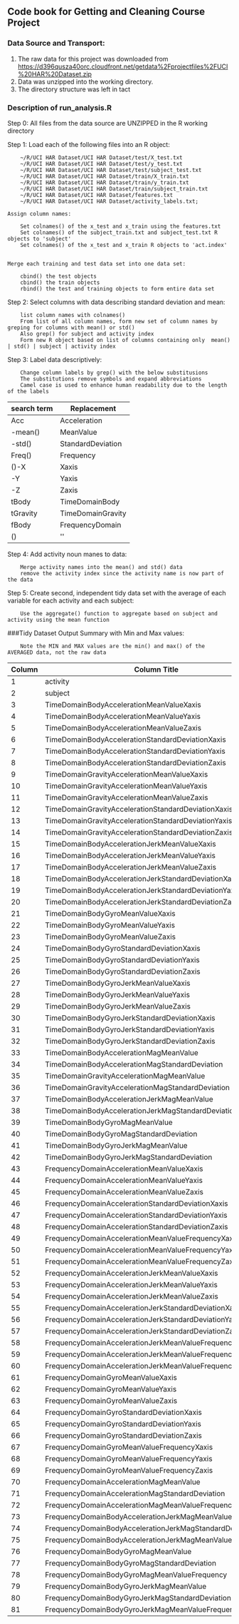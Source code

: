 ##  Code book for Getting and Cleaning Course Project

### Data Source and Transport:
1. The raw data for this project was downloaded from https://d396qusza40orc.cloudfront.net/getdata%2Fprojectfiles%2FUCI%20HAR%20Dataset.zip 
2. Data was unzipped into the working directory.  
3. The directory structure was left in tact

### Description of run_analysis.R

Step 0: All files from the data source are UNZIPPED in the R working directory

Step 1: Load each of the following files into an R object:
  
		~/R/UCI HAR Dataset/UCI HAR Dataset/test/X_test.txt
		~/R/UCI HAR Dataset/UCI HAR Dataset/test/y_test.txt
		~/R/UCI HAR Dataset/UCI HAR Dataset/test/subject_test.txt
		~/R/UCI HAR Dataset/UCI HAR Dataset/train/X_train.txt
		~/R/UCI HAR Dataset/UCI HAR Dataset/train/y_train.txt
		~/R/UCI HAR Dataset/UCI HAR Dataset/train/subject_train.txt
		~/R/UCI HAR Dataset/UCI HAR Dataset/features.txt
		~/R/UCI HAR Dataset/UCI HAR Dataset/activity_labels.txt;
  
	Assign column names:

		Set colnames() of the x_test and x_train using the features.txt
		Set colnames() of the subject_train.txt and subject_test.txt R objects to 'subject'
		Set colnames() of the x_test and x_train R objects to 'act.index'


	Merge each training and test data set into one data set:

		cbind() the test objects
		cbind() the train objects
		rbind() the test and training objects to form entire data set

Step 2: Select columns with data describing standard deviation and mean:

		list column names with colnames()
		From list of all column names, form new set of column names by greping for columns with mean() or std()
		Also grep() for subject and activity index
		Form new R object based on list of columns containing only  mean() | std() | subject | activity index



Step 3: Label data descriptively:

		Change column labels by grep() with the below substitusions
		The substitutions remove symbols and expand abbreviations 
		Camel case is used to enhance human readability due to the length of the labels


search term | Replacement
------------| ----------
Acc | Acceleration    
-mean() | MeanValue   
-std() | StandardDeviation 
Freq() | Frequency
()-X | Xaxis  
-Y | Yaxis 
-Z | Zaxis 
tBody | TimeDomainBody  
tGravity | TimeDomainGravity
fBody | FrequencyDomain
() | '' 


Step 4: Add activity noun manes to data:

		Merge activity names into the mean() and std() data
		remove the activity index since the activity name is now part of the data


Step 5: Create second, independent tidy data set with the average of each variable for each activity and each subject:

		Use the aggregate() function to aggregate based on subject and activity using the mean function
		
		
		


###Tidy Dataset Output Summary with Min and Max values:

		Note the MIN and MAX values are the min() and max() of the AVERAGED data, not the raw data
		

Column	|	Column Title	|	Type	|	max	|	min
----------	|	-------------------------------------------------------------------------	|	--------	|	--------	|	--------
1	|	activity	|	text	|	WALKING	|	LAYING
2	|	subject	|	int	|	30	|	1
3	|	TimeDomainBodyAccelerationMeanValueXaxis	|	float	|	0.30146102	|	0.221598244
4	|	TimeDomainBodyAccelerationMeanValueYaxis	|	float	|	-0.001308288	|	-0.040513953
5	|	TimeDomainBodyAccelerationMeanValueZaxis	|	float	|	-0.075378469	|	-0.1525139
6	|	TimeDomainBodyAccelerationStandardDeviationXaxis	|	float	|	0.626917071	|	-0.996068635
7	|	TimeDomainBodyAccelerationStandardDeviationYaxis	|	float	|	0.616937015	|	-0.990240947
8	|	TimeDomainBodyAccelerationStandardDeviationZaxis	|	float	|	0.609017879	|	-0.987658662
9	|	TimeDomainGravityAccelerationMeanValueXaxis	|	float	|	0.974508732	|	-0.680043155
10	|	TimeDomainGravityAccelerationMeanValueYaxis	|	float	|	0.956593814	|	-0.479894843
11	|	TimeDomainGravityAccelerationMeanValueZaxis	|	float	|	0.957873042	|	-0.49508872
12	|	TimeDomainGravityAccelerationStandardDeviationXaxis	|	float	|	-0.829554948	|	-0.996764227
13	|	TimeDomainGravityAccelerationStandardDeviationYaxis	|	float	|	-0.643578361	|	-0.994247649
14	|	TimeDomainGravityAccelerationStandardDeviationZaxis	|	float	|	-0.610161166	|	-0.99095725
15	|	TimeDomainBodyAccelerationJerkMeanValueXaxis	|	float	|	0.130193044	|	0.042688099
16	|	TimeDomainBodyAccelerationJerkMeanValueYaxis	|	float	|	0.056818586	|	-0.038687211
17	|	TimeDomainBodyAccelerationJerkMeanValueZaxis	|	float	|	0.038053359	|	-0.067458392
18	|	TimeDomainBodyAccelerationJerkStandardDeviationXaxis	|	float	|	0.544273037	|	-0.994604542
19	|	TimeDomainBodyAccelerationJerkStandardDeviationYaxis	|	float	|	0.355306717	|	-0.989513566
20	|	TimeDomainBodyAccelerationJerkStandardDeviationZaxis	|	float	|	0.031015708	|	-0.993288313
21	|	TimeDomainBodyGyroMeanValueXaxis	|	float	|	0.192704476	|	-0.205775427
22	|	TimeDomainBodyGyroMeanValueYaxis	|	float	|	0.027470756	|	-0.204205356
23	|	TimeDomainBodyGyroMeanValueZaxis	|	float	|	0.179102058	|	-0.072454603
24	|	TimeDomainBodyGyroStandardDeviationXaxis	|	float	|	0.267657219	|	-0.994276591
25	|	TimeDomainBodyGyroStandardDeviationYaxis	|	float	|	0.476518714	|	-0.994210472
26	|	TimeDomainBodyGyroStandardDeviationZaxis	|	float	|	0.564875818	|	-0.985538363
27	|	TimeDomainBodyGyroJerkMeanValueXaxis	|	float	|	-0.022091627	|	-0.157212539
28	|	TimeDomainBodyGyroJerkMeanValueYaxis	|	float	|	-0.013202277	|	-0.076808992
29	|	TimeDomainBodyGyroJerkMeanValueZaxis	|	float	|	-0.006940664	|	-0.092499853
30	|	TimeDomainBodyGyroJerkStandardDeviationXaxis	|	float	|	0.17914865	|	-0.996542541
31	|	TimeDomainBodyGyroJerkStandardDeviationYaxis	|	float	|	0.295945926	|	-0.997081576
32	|	TimeDomainBodyGyroJerkStandardDeviationZaxis	|	float	|	0.193206499	|	-0.995380795
33	|	TimeDomainBodyAccelerationMagMeanValue	|	float	|	0.644604325	|	-0.986493197
34	|	TimeDomainBodyAccelerationMagStandardDeviation	|	float	|	0.428405923	|	-0.986464543
35	|	TimeDomainGravityAccelerationMagMeanValue	|	float	|	0.644604325	|	-0.986493197
36	|	TimeDomainGravityAccelerationMagStandardDeviation	|	float	|	0.428405923	|	-0.986464543
37	|	TimeDomainBodyAccelerationJerkMagMeanValue	|	float	|	0.434490401	|	-0.992814715
38	|	TimeDomainBodyAccelerationJerkMagStandardDeviation	|	float	|	0.450612066	|	-0.994646917
39	|	TimeDomainBodyGyroMagMeanValue	|	float	|	0.418004609	|	-0.980740847
40	|	TimeDomainBodyGyroMagStandardDeviation	|	float	|	0.29997598	|	-0.981372676
41	|	TimeDomainBodyGyroJerkMagMeanValue	|	float	|	0.087581662	|	-0.997322527
42	|	TimeDomainBodyGyroJerkMagStandardDeviation	|	float	|	0.250173204	|	-0.997666072
43	|	FrequencyDomainAccelerationMeanValueXaxis	|	float	|	0.537012022	|	-0.995249933
44	|	FrequencyDomainAccelerationMeanValueYaxis	|	float	|	0.524187687	|	-0.989034304
45	|	FrequencyDomainAccelerationMeanValueZaxis	|	float	|	0.280735952	|	-0.989473927
46	|	FrequencyDomainAccelerationStandardDeviationXaxis	|	float	|	0.658506543	|	-0.99660457
47	|	FrequencyDomainAccelerationStandardDeviationYaxis	|	float	|	0.560191344	|	-0.990680395
48	|	FrequencyDomainAccelerationStandardDeviationZaxis	|	float	|	0.687124164	|	-0.987224804
49	|	FrequencyDomainAccelerationMeanValueFrequencyXaxis	|	float	|	0.159123629	|	-0.635913046
50	|	FrequencyDomainAccelerationMeanValueFrequencyYaxis	|	float	|	0.466528232	|	-0.379518455
51	|	FrequencyDomainAccelerationMeanValueFrequencyZaxis	|	float	|	0.402532553	|	-0.520114794
52	|	FrequencyDomainAccelerationJerkMeanValueXaxis	|	float	|	0.474317256	|	-0.994630797
53	|	FrequencyDomainAccelerationJerkMeanValueYaxis	|	float	|	0.276716853	|	-0.989398824
54	|	FrequencyDomainAccelerationJerkMeanValueZaxis	|	float	|	0.157775692	|	-0.992018448
55	|	FrequencyDomainAccelerationJerkStandardDeviationXaxis	|	float	|	0.476803887	|	-0.995073759
56	|	FrequencyDomainAccelerationJerkStandardDeviationYaxis	|	float	|	0.349771285	|	-0.990468083
57	|	FrequencyDomainAccelerationJerkStandardDeviationZaxis	|	float	|	-0.006236475	|	-0.99310776
58	|	FrequencyDomainAccelerationJerkMeanValueFrequencyXaxis	|	float	|	0.331449281	|	-0.576044002
59	|	FrequencyDomainAccelerationJerkMeanValueFrequencyYaxis	|	float	|	0.195677336	|	-0.601971415
60	|	FrequencyDomainAccelerationJerkMeanValueFrequencyZaxis	|	float	|	0.230107946	|	-0.627555474
61	|	FrequencyDomainGyroMeanValueXaxis	|	float	|	0.474962448	|	-0.993122609
62	|	FrequencyDomainGyroMeanValueYaxis	|	float	|	0.32881701	|	-0.994025488
63	|	FrequencyDomainGyroMeanValueZaxis	|	float	|	0.49241438	|	-0.985957788
64	|	FrequencyDomainGyroStandardDeviationXaxis	|	float	|	0.196613287	|	-0.994652185
65	|	FrequencyDomainGyroStandardDeviationYaxis	|	float	|	0.646233637	|	-0.994353087
66	|	FrequencyDomainGyroStandardDeviationZaxis	|	float	|	0.522454216	|	-0.986725275
67	|	FrequencyDomainGyroMeanValueFrequencyXaxis	|	float	|	0.249209412	|	-0.395770151
68	|	FrequencyDomainGyroMeanValueFrequencyYaxis	|	float	|	0.273141323	|	-0.666814815
69	|	FrequencyDomainGyroMeanValueFrequencyZaxis	|	float	|	0.377074097	|	-0.507490867
70	|	FrequencyDomainAccelerationMagMeanValue	|	float	|	0.586637551	|	-0.986800645
71	|	FrequencyDomainAccelerationMagStandardDeviation	|	float	|	0.178684581	|	-0.987648484
72	|	FrequencyDomainAccelerationMagMeanValueFrequency	|	float	|	0.435846932	|	-0.31233803
73	|	FrequencyDomainBodyAccelerationJerkMagMeanValue	|	float	|	0.538404846	|	-0.993998276
74	|	FrequencyDomainBodyAccelerationJerkMagStandardDeviation	|	float	|	0.316346415	|	-0.994366668
75	|	FrequencyDomainBodyAccelerationJerkMagMeanValueFrequency	|	float	|	0.4880885	|	-0.125210389
76	|	FrequencyDomainBodyGyroMagMeanValue	|	float	|	0.203979765	|	-0.986535242
77	|	FrequencyDomainBodyGyroMagStandardDeviation	|	float	|	0.236659662	|	-0.981468842
78	|	FrequencyDomainBodyGyroMagMeanValueFrequency	|	float	|	0.409521612	|	-0.456638671
79	|	FrequencyDomainBodyGyroJerkMagMeanValue	|	float	|	0.146618569	|	-0.997617389
80	|	FrequencyDomainBodyGyroJerkMagStandardDeviation	|	float	|	0.287834616	|	-0.997585231
81	|	FrequencyDomainBodyGyroJerkMagMeanValueFrequency	|	float	|	0.42630168	|	-0.182923597

